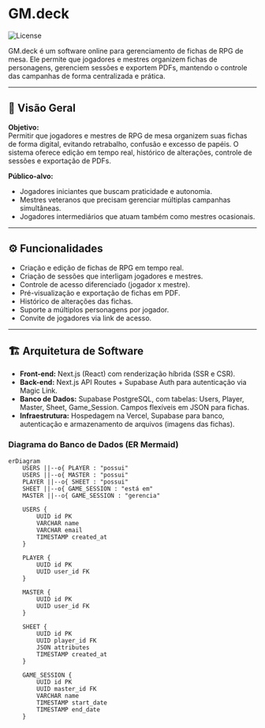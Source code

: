 # GM.deck

![License](https://img.shields.io/badge/license-MIT-green)

GM.deck é um software online para gerenciamento de fichas de RPG de mesa. Ele permite que jogadores e mestres organizem fichas de personagens, gerenciem sessões e exportem PDFs, mantendo o controle das campanhas de forma centralizada e prática.

---

## 📝 Visão Geral

**Objetivo:**  
Permitir que jogadores e mestres de RPG de mesa organizem suas fichas de forma digital, evitando retrabalho, confusão e excesso de papéis. O sistema oferece edição em tempo real, histórico de alterações, controle de sessões e exportação de PDFs.

**Público-alvo:**

- Jogadores iniciantes que buscam praticidade e autonomia.  
- Mestres veteranos que precisam gerenciar múltiplas campanhas simultâneas.  
- Jogadores intermediários que atuam também como mestres ocasionais.

---

## ⚙ Funcionalidades

- Criação e edição de fichas de RPG em tempo real.  
- Criação de sessões que interligam jogadores e mestres.  
- Controle de acesso diferenciado (jogador x mestre).  
- Pré-visualização e exportação de fichas em PDF.  
- Histórico de alterações das fichas.  
- Suporte a múltiplos personagens por jogador.  
- Convite de jogadores via link de acesso.

---

## 🏗 Arquitetura de Software

- **Front-end:** Next.js (React) com renderização híbrida (SSR e CSR).  
- **Back-end:** Next.js API Routes + Supabase Auth para autenticação via Magic Link.  
- **Banco de Dados:** Supabase PostgreSQL, com tabelas: Users, Player, Master, Sheet, Game_Session. Campos flexíveis em JSON para fichas.  
- **Infraestrutura:** Hospedagem na Vercel, Supabase para banco, autenticação e armazenamento de arquivos (imagens das fichas).  

### Diagrama do Banco de Dados (ER Mermaid)
```mermaid
erDiagram
    USERS ||--o{ PLAYER : "possui"
    USERS ||--o{ MASTER : "possui"
    PLAYER ||--o{ SHEET : "possui"
    SHEET ||--o{ GAME_SESSION : "está em"
    MASTER ||--o{ GAME_SESSION : "gerencia"
    
    USERS {
        UUID id PK
        VARCHAR name
        VARCHAR email
        TIMESTAMP created_at
    }

    PLAYER {
        UUID id PK
        UUID user_id FK
    }

    MASTER {
        UUID id PK
        UUID user_id FK
    }

    SHEET {
        UUID id PK
        UUID player_id FK
        JSON attributes
        TIMESTAMP created_at
    }

    GAME_SESSION {
        UUID id PK
        UUID master_id FK
        VARCHAR name
        TIMESTAMP start_date
        TIMESTAMP end_date
    }
